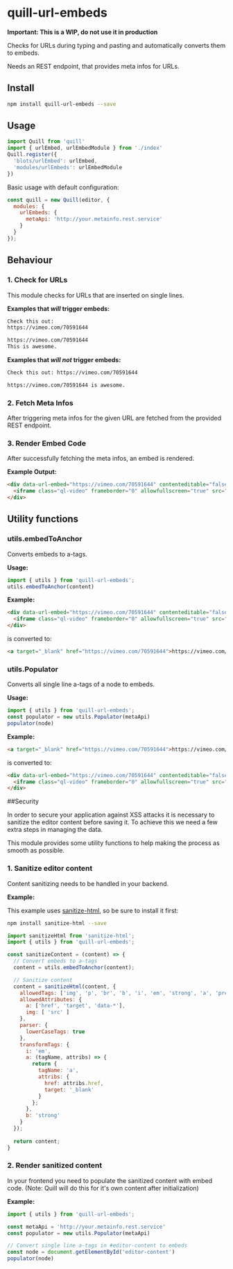 # quill-url-embeds

**Important: This is a WIP, do not use it in production**

Checks for URLs during typing and pasting and automatically converts them to embeds.

Needs an REST endpoint, that provides meta infos for URLs.

## Install

```bash
npm install quill-url-embeds --save
```

## Usage

```javascript
import Quill from 'quill'
import { urlEmbed, urlEmbedModule } from './index'
Quill.register({
  'blots/urlEmbed': urlEmbed,
  'modules/urlEmbeds': urlEmbedModule
})
```

Basic usage with default configuration:

```javascript
const quill = new Quill(editor, {
  modules: {
    urlEmbeds: {
      metaApi: 'http://your.metainfo.rest.service'
    }
  }
});
```

## Behaviour

### 1. Check for URLs

This module checks for URLs that are inserted on single lines.

**Examples that *will* trigger embeds:**

```html
Check this out:
https://vimeo.com/70591644
```

```html
https://vimeo.com/70591644
This is awesome.
```

**Examples that *will not* trigger embeds:**
```html
Check this out: https://vimeo.com/70591644
```
```html
https://vimeo.com/70591644 is awesome.
```

### 2. Fetch Meta Infos

After triggering meta infos for the given URL are fetched from the provided REST endpoint.

### 3. Render Embed Code

After successfully fetching the meta infos, an embed is rendered.

**Example Output:**
```html
<div data-url-embed="https://vimeo.com/70591644" contenteditable="false">
  <iframe class="ql-video" frameborder="0" allowfullscreen="true" src="https://player.vimeo.com/video/70591644/"></iframe>
</div>
```

## Utility functions

### utils.embedToAnchor

Converts embeds to a-tags.

**Usage:**

```javascript
import { utils } from 'quill-url-embeds';
utils.embedToAnchor(content)
```

**Example:**
```html
<div data-url-embed="https://vimeo.com/70591644" contenteditable="false">
  <iframe class="ql-video" frameborder="0" allowfullscreen="true" src="https://player.vimeo.com/video/70591644/"></iframe>
</div>
```
is converted to:
```html
<a target="_blank" href="https://vimeo.com/70591644">https://vimeo.com/70591644</a>
```

### utils.Populator

Converts all single line a-tags of a node to embeds.

**Usage:**

```javascript
import { utils } from 'quill-url-embeds';
const populator = new utils.Populator(metaApi)
populator(node)
```

**Example:**
```html
<a target="_blank" href="https://vimeo.com/70591644">https://vimeo.com/70591644</a>
```
is converted to:
```html
<div data-url-embed="https://vimeo.com/70591644" contenteditable="false">
  <iframe class="ql-video" frameborder="0" allowfullscreen="true" src="https://player.vimeo.com/video/70591644/"></iframe>
</div>
```

##Security

In order to secure your application against XSS attacks it is necessary to sanitize the editor content before saving it. To achieve this we need a few extra steps in managing the data.

This module provides some utility functions to help making the process as smooth as possible.

### 1. Sanitize editor content

Content sanitizing needs to be handled in your backend.

**Example:**

This example uses [sanitize-html](https://www.npmjs.com/package/sanitize-html), so be sure to install it first:
```bash
npm install sanitize-html --save
```

```javascript
import sanitizeHtml from 'sanitize-html';
import { utils } from 'quill-url-embeds';

const sanitizeContent = (content) => {
  // Convert embeds to a-tags
  content = utils.embedToAnchor(content);

  // Sanitize content
  content = sanitizeHtml(content, {
    allowedTags: ['img', 'p', 'br', 'b', 'i', 'em', 'strong', 'a', 'pre', 'ul', 'li', 'ol', 'span'],
    allowedAttributes: {
      a: ['href', 'target', 'data-*'],
      img: [ 'src' ]
    },
    parser: {
      lowerCaseTags: true
    },
    transformTags: {
      i: 'em',
      a: (tagName, attribs) => {
        return {
          tagName: 'a',
          attribs: {
            href: attribs.href,
            target: '_blank'
          }
        };
      },
      b: 'strong'
    }
  });
  
  return content;
}
```

### 2. Render sanitized content

In your frontend you need to populate the sanitized content with embed code. (Note: Quill will do this for it's own content after initialization)

**Example:**

```javascript
import { utils } from 'quill-url-embeds';

const metaApi = 'http://your.metainfo.rest.service'
const populator = new utils.Populator(metaApi)

// Convert single line a-tags in #editor-content to embeds
const node = document.getElementById('editor-content')
populator(node)

```




